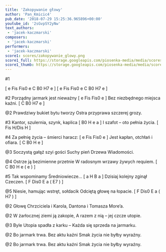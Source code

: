 ```yaml
---
title: 'Zakopywanie głowy'
author: 'Pan_Kmicic4'
pub_date: '2018-07-29 15:25:36.965896+00:00'
youtube_id: '2sGvpSY2yNw'
text_authors:
 - 'jacek-kaczmarski'
composers:
 - 'jacek-kaczmarski'
performers:
 - 'jacek-kaczmarski'
score1: scores/zakopywanie_glowy.png
score1_full: https://storage.googleapis.com/piosenka-media/media/scores/zakopywanie_glowy.png
score1_thumb: https://storage.googleapis.com/piosenka-media/media/scores/zakopywanie_glowy.png.180x0_q85_upscale.png
---
```


#1

[ e Fis Fis0 e C B0 H7 e ]
[ e Fis Fis0 e C B0 H7 e ]

#2
Porządny jarmark jest nieważny [ e Fis Fis0 e ]
Bez niezbędnego miejsca kaźni. [ C B0 H7 e ]

@2
Prawdziwy bukiet bytu tworzy
Ostra przyprawa szczerej grozy.

#3
Kantor, szulernia, szynk, kaplica [ B0 H e a ]
I szafot – oto pełnia życia. [ Fis H/Dis H ]

#4
Za pełnię życia – śmierci haracz: [ e Fis Fis0 e ]
Jest kapłan, otchłań i ofiara. [ C B0 H e ]

@3
Soczystą gałąź szyi gości
Suchy pień Drzewa Wiadomości.

@4
Ostrze ją bezimienne przetnie
W radosnym wrzawy żywych requiem. [ C B0 H e ( e ) ]

#5
Tak wspominamy Średniowiecze… [ a H B a ]
Dzisiaj kolejny zginął Czeczen. [ F Dis0 E a ( E7 ) ]

@5
Niesie, hamując wstręt, sołdacik
Odciętą głowę na łopacie. [ F Dis0 E a ( H7 )  ]

@2
Głowę Chrzciciela i Karola,
Dantona i Tomasza More’a.

@2
W żarłocznej ziemi ją zakopie,
A razem z nią – jej czcze utopie.

@3
Byle Utopia spadła z karku –
Każda się sprzeda na jarmarku.

@2
Bo jarmark trwa. Bez aktu kaźni
Smak życia nie byłby wyraźny.

@2
Bo jarmark trwa. Bez aktu kaźni
Smak życia nie byłby wyraźny.